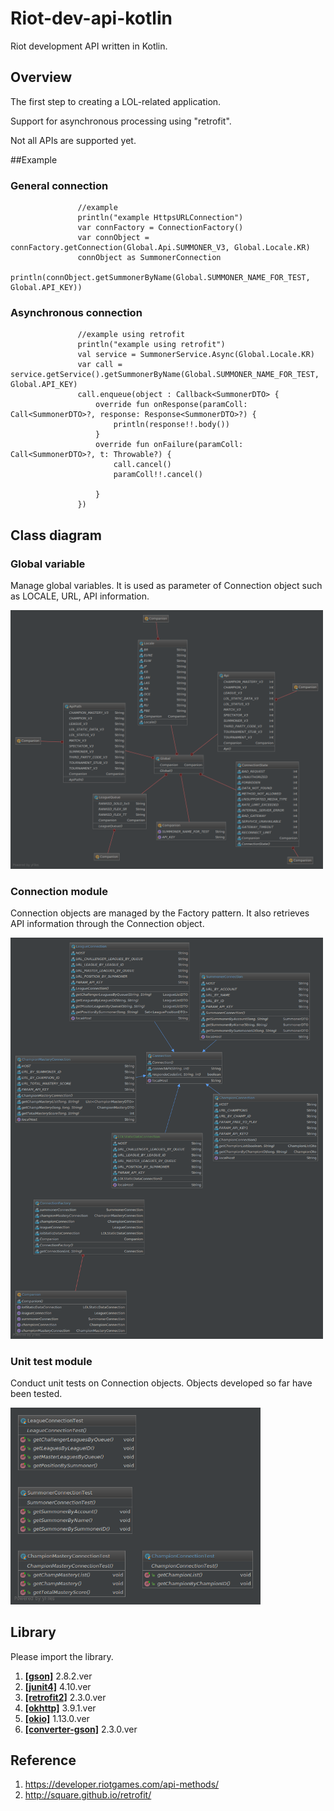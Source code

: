 # Riot-dev-api-kotlin
Riot development API written in Kotlin.

## Overview
The first step to creating a LOL-related application.

Support for asynchronous processing using "retrofit".

Not all APIs are supported yet.

##Example

### General connection
```
               //example
               println("example HttpsURLConnection")
               var connFactory = ConnectionFactory()
               var connObject = connFactory.getConnection(Global.Api.SUMMONER_V3, Global.Locale.KR)
               connObject as SummonerConnection
               println(connObject.getSummonerByName(Global.SUMMONER_NAME_FOR_TEST, Global.API_KEY))
```
### Asynchronous connection

```
               //example using retrofit
               println("example using retrofit")
               val service = SummonerService.Async(Global.Locale.KR)
               var call = service.getService().getSummonerByName(Global.SUMMONER_NAME_FOR_TEST, Global.API_KEY)
               call.enqueue(object : Callback<SummonerDTO> {
                   override fun onResponse(paramColl: Call<SummonerDTO>?, response: Response<SummonerDTO>?) {
                       println(response!!.body())
                   }
                   override fun onFailure(paramColl: Call<SummonerDTO>?, t: Throwable?) {
                       call.cancel()
                       paramColl!!.cancel()
           
                   }
               })
```

## Class diagram
### Global variable
Manage global variables. It is used as parameter of Connection object such as LOCALE, URL, API information.

<img src="/res/global.png" width="500"></img>

### Connection module
Connection objects are managed by the Factory pattern. It also retrieves API information through the Connection object.

<img src="/res/connection.png" width="500"></img>

### Unit test module
Conduct unit tests on Connection objects. Objects developed so far have been tested.

<img src="/res/unittest.png" width="400"></img>

## Library
Please import the library.
1. __[[gson]](https://github.com/google/gson)__ 2.8.2.ver
2. __[[junit4]](https://github.com/junit-team/junit4)__ 4.10.ver
3. __[[retrofit2]](https://github.com/square/retrofit)__ 2.3.0.ver
4. __[[okhttp]](https://github.com/square/okhttp)__ 3.9.1.ver
5. __[[okio]](https://github.com/square/okio)__ 1.13.0.ver
6. __[[converter-gson]](https://mvnrepository.com/artifact/com.squareup.retrofit2/converter-gson)__ 2.3.0.ver

## Reference
1. https://developer.riotgames.com/api-methods/
2. http://square.github.io/retrofit/